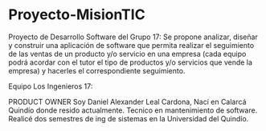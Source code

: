 ﻿# Proyecto-MisionTIC
Proyecto de Desarrollo  Software del Grupo 17: Se propone analizar, diseñar y construir una aplicación de software que permita realizar el seguimiento de las ventas de un producto y/o servicio en una empresa (cada equipo podrá acordar con el tutor el tipo de productos y/o servicios que vende la empresa) y hacerles el correspondiente seguimiento.

Equipo Los Ingenieros 17:

PRODUCT OWNER
Soy Daniel Alexander  Leal Cardona, Nací en Calarcá Quindío donde resido actualmente.
Tecnico en mantenimiento de software.
Realicé dos semestres de ing de sistemas en la Universidad del Quindío.

